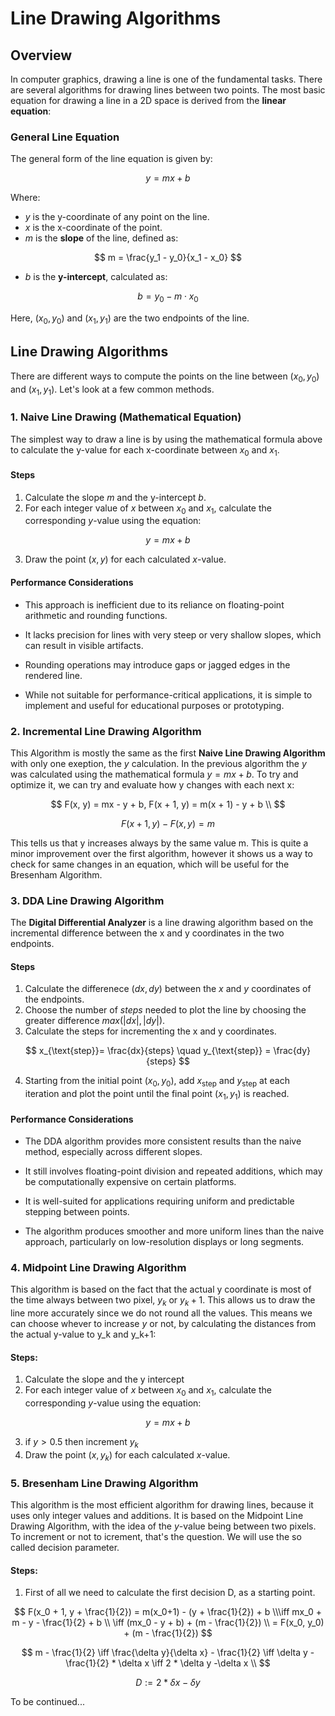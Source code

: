 # Line Drawing Algorithms

## Overview

In computer graphics, drawing a line is one of the fundamental tasks. There are several algorithms for drawing lines between two points. The most basic equation for drawing a line in a 2D space is derived from the **linear equation**:

### General Line Equation

The general form of the line equation is given by:

$$
y = mx + b
$$

Where:
- $y$ is the y-coordinate of any point on the line.
- $x$ is the x-coordinate of the point.
- $m$ is the **slope** of the line, defined as:

$$
m = \frac{y_1 - y_0}{x_1 - x_0}
$$

- $b$ is the **y-intercept**, calculated as:

$$
b = y_0 - m \cdot x_0
$$

Here, $(x_0, y_0)$ and $(x_1, y_1)$ are the two endpoints of the line.

## Line Drawing Algorithms

There are different ways to compute the points on the line between $(x_0, y_0)$ and $(x_1, y_1)$. Let's look at a few common methods.

### 1. **Naive Line Drawing (Mathematical Equation)**

The simplest way to draw a line is by using the mathematical formula above to calculate the y-value for each x-coordinate between $x_0$ and $x_1$. 

#### Steps
1. Calculate the slope $m$ and the y-intercept $b$.
2. For each integer value of $x$ between $x_0$ and $x_1$, calculate the corresponding $y$-value using the equation:

$$
y = mx + b
$$

3. Draw the point $(x, y)$ for each calculated $x$-value.

#### Performance Considerations

- This approach is inefficient due to its reliance on floating-point arithmetic and rounding functions.

- It lacks precision for lines with very steep or very shallow slopes, which can result in visible artifacts.

- Rounding operations may introduce gaps or jagged edges in the rendered line.

- While not suitable for performance-critical applications, it is simple to implement and useful for educational purposes or prototyping.

### 2. Incremental Line Drawing Algorithm
This Algorithm is mostly the same as the first **Naive Line Drawing Algorithm** with only one exeption, the $y$ calculation. In the previous algorithm the $y$ was calculated using the mathematical formula $y = mx + b$. To try and optimize it, we can try and evaluate how y changes with each next x:

$$
F(x, y) = mx - y + b, F(x + 1, y) = m(x + 1) - y + b \\
$$

$$
F(x + 1, y) - F(x, y) = m
$$

This tells us that y increases always by the same value m. This is quite a minor improvement over the first algorithm, however it shows us a way to check for same changes in an equation, which will be useful for the Bresenham Algorithm.

### 3. DDA Line Drawing Algorithm

The **Digital Differential Analyzer** is a line drawing algorithm based on the incremental difference between the x and y coordinates in the two endpoints.

#### Steps
1. Calculate the differenece $(dx, dy)$ between the $x$ and $y$ coordinates of the endpoints.
2. Choose the number of $steps$ needed to plot the line by choosing the greater difference $max(|dx|, |dy|)$.
3. Calculate the steps for incrementing the x and y coordinates.

$$
x_{\text{step}}= \frac{dx}{steps} \quad y_{\text{step}} = \frac{dy}{steps}
$$

4. Starting from the initial point $(x_0,y_0)$, add $x_{\text{step}}$​ and $y_{\text{step}}$ at each iteration and plot the point until the final point $(x_1,y_1)$ is reached.

#### Performance Considerations

- The DDA algorithm provides more consistent results than the naive method, especially across different slopes.

- It still involves floating-point division and repeated additions, which may be computationally expensive on certain platforms.

- It is well-suited for applications requiring uniform and predictable stepping between points.

- The algorithm produces smoother and more uniform lines than the naive approach, particularly on low-resolution displays or long segments.

### 4. Midpoint Line Drawing Algorithm
This algorithm is based on the fact that the actual y coordinate is most of the time always between two pixel, $y_k$ or $y_k+1$. This allows us to draw the line more accurately since we do not round all the values. This means we can choose whever to increase $y$ or not, by calculating the distances from the actual y-value to y_k and y_k+1:


#### Steps:
1. Calculate the slope and the y intercept
2. For each integer value of $x$ between $x_0$ and $x_1$, calculate the corresponding $y$-value using the equation:

$$
y = mx + b
$$

3. if $y > 0.5$ then increment $y_k$
4. Draw the point $(x, y_k)$ for each calculated $x$-value.

### 5. Bresenham Line Drawing Algorithm
This algorithm is the most efficient algorithm for drawing lines, because it uses only integer values and additions. It is based on the Midpoint Line Drawing Algorithm, with the idea of the $y$-value being between two pixels. To increment or not to icrement, that's the question. We will use the so called decision parameter.

#### Steps:
1. First of all we need to calculate the first decision D, as a starting point.

$$
F(x_0 + 1, y + \frac{1}{2})  = m(x_0+1) - (y + \frac{1}{2}) + b \\\iff mx_0 + m - y - \frac{1}{2} + b \\ \iff (mx_0 - y + b) + (m - \frac{1}{2}) \\ = F(x_0, y_0) + (m - \frac{1}{2})
$$

$$
m - \frac{1}{2} \iff \frac{\delta y}{\delta x} - \frac{1}{2}  \iff \delta y - \frac{1}{2} * \delta x \iff 2 * \delta y -\delta x \\
$$

$$
D := 2 * \delta x - \delta y
$$

To be continued...
